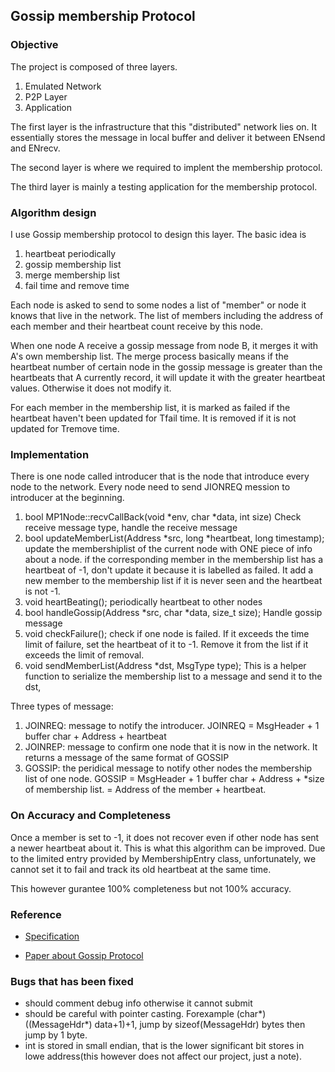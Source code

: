 ## Gossip membership Protocol
### Objective

The  project is composed of three layers.

1. Emulated Network 
2. P2P Layer
3. Application

The first layer is the infrastructure that this "distributed" network lies on.
It essentially stores the message in local buffer and deliver it between ENsend
and ENrecv.

The second layer is where we required to implent the membership protocol.

The third layer is mainly a testing application for the membership protocol.

### Algorithm design 
I use Gossip membership protocol to design this layer. The basic idea is 

1. heartbeat periodically 
1. gossip membership list 
1. merge membership list 
1. fail time and remove time

Each node is asked to send to some nodes a list of "member" or node it knows
that live in the network. The list of members including the address of each
member and their heartbeat count receive by this node.

When one node A receive a gossip message from node B, it merges it with A's own
membership list. The merge process basically means if the heartbeat number of
certain node in the gossip message is greater than the heartbeats that A
currently record, it will update it with the greater heartbeat values. Otherwise
it does not modify it.

For each member in the membership list, it is marked as failed if the heartbeat
haven't been updated for Tfail time. It is removed if it is not updated for
Tremove time.

### Implementation
There is one node called introducer that is the node that introduce every node
to the network. Every node need to send JIONREQ mession to introducer at the
beginning. 

1. bool MP1Node::recvCallBack(void \*env, char \*data, int size)
Check receive message type, handle the receive message
2. bool updateMemberList(Address \*src, long \*heartbeat, long timestamp);
update the membershiplist of the current node with ONE piece of info about a
node. if the corresponding member in the membership list has a heartbeat of -1,
don't update it because it is labelled as failed. It add a new member to the
membership list if it is never seen and the heartbeat is not -1.
3. void heartBeating();
periodically heartbeat to other nodes
5. bool handleGossip(Address \*src, char \*data, size\_t size);
Handle gossip message
6. void checkFailure();
check if one node is failed. If it exceeds the time limit of failure, set the
heartbeat of it to -1. Remove it from the list if it exceeds the limit of
removal.
4. void sendMemberList(Address \*dst, MsgType type);
This is a helper function to serialize the membership list to a message and send
it to the dst,

Three types of message:
1. JOINREQ: message to notify the introducer. JOINREQ = MsgHeader + 1 buffer char +
Address + heartbeat
2. JOINREP:  message to confirm one node that it is now in the network. It
returns a message of the same format of GOSSIP
3. GOSSIP: the peridical message to notify other nodes the membership list of
one node. GOSSIP = MsgHeader + 1 buffer char + Address + <MembershipEntry>\*size of
membership list. <MembershipEntry> = Address of the member + heartbeat. 
### On Accuracy and Completeness
Once a member is set to -1, it does not recover even if other node has sent a newer
heartbeat about it. This is what this algorithm can be improved. Due to the
limited entry provided by MembershipEntry class, unfortunately, we cannot set it
to fail and track its old heartbeat at the same time.

This however gurantee 100% completeness but not 100% accuracy. 

### Reference
- [Specification](mp1_specifications.pdf)

- [Paper about Gossip Protocol](GossipFD.pdf)

### Bugs that has been fixed
- should comment debug info otherwise it cannot submit
- should be careful with pointer casting. Forexample (char\*)((MessageHdr\*)
  data+1)+1, jump by sizeof(MessageHdr) bytes then jump by 1 byte.
- int is stored in small endian, that is the lower significant bit stores in
  lowe address\(this however does not affect our project, just a note\).

